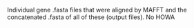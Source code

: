 Individual gene .fasta files that were aligned by MAFFT and the concatenated .fasta of all of these (output files). No HOWA
